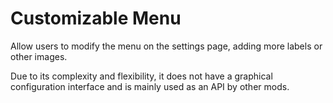 # Customizable Menu

Allow users to modify the menu on the settings page, adding more labels or other images.

Due to its complexity and flexibility, it does not have a graphical configuration interface and is mainly used as an API by other mods.